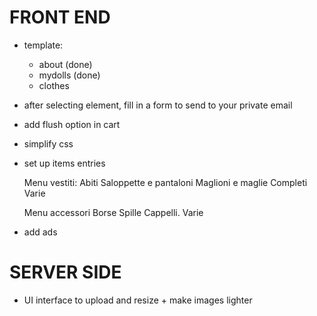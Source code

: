 # FRONT END

- template:

  - about (done)
  - mydolls (done)
  - clothes

- after selecting element, fill in a form to send to your private email

- add flush option in cart

- simplify css

- set up items entries

  Menu vestiti:
  Abiti
  Saloppette e pantaloni
  Maglioni e maglie
  Completi
  Varie

  Menu accessori
  Borse
  Spille
  Cappelli.
  Varie

- add ads

# SERVER SIDE

- UI interface to upload and resize + make images lighter
